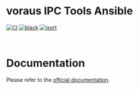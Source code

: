 # voraus IPC Tools Ansible

[![CI](https://github.com/vorausrobotik/voraus-ipc-tools-ansible/actions/workflows/pipeline.yml/badge.svg)](https://github.com/vorausrobotik/voraus-ipc-tools-ansible/actions/workflows/pipeline.yml)
[![black](https://img.shields.io/badge/code%20style-black-000000.svg)](https://github.com/psf/black)
[![isort](https://img.shields.io/badge/%20imports-isort-%231674b1?style=flat&labelColor=ef8336)](https://pycqa.github.io/isort/)

<br />

# Documentation

Please refer to the [official documentation](https://vorausrobotik.github.io/voraus-ipc-tools-ansible/).

<br />

